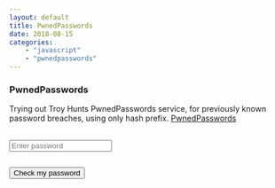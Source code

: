 ```yaml
---
layout: default
title: PwnedPasswords
date: 2018-08-15
categories: 
    - "javascript"
    - "pwnedpasswords"
---
```



### PwnedPasswords
Trying out Troy Hunts PwnedPasswords service, for previously known password breaches, using only hash prefix. [PwnedPasswords](https://haveibeenpwned.com/API/v2#PwnedPasswords)




<br/>
<input type="password" class="mypassword" placeholder="Enter password"/>
<pre class="passwordresult"></pre>
<button class="checkPassword">Check my password</button>




<script
	crossorigin="anonymous"
	integrity=""
	type="application/javascript"
	src="/assets/files/sha1pwnedpass.js"
></script>

<script>

	var api = "https://api.pwnedpasswords.com/range/";

	window.onload = function() {


		document.querySelector('.checkPassword').onclick = function() {

			var pwd = document.querySelector('.mypassword').value;
			
			if (!pwd || pwd == '') return;
			
			var hash = Sha1.hash(pwd).toUpperCase();
//			console.log(pwd, hash);
			
			var prefix = hash.substring(0, 5);
//			console.log("Prefix: ", prefix);
			
//			var regEx = new RegExp("^"+hash+":.*$", "gmi");
//			console.log(regEx);

			var url = api + prefix;
			fetch(url).then(function(response) {
				return response.text();
			})
			.then(function(data) {
//				console.log(data);
				
				for (var f, e = hash.substring(5, 40), u = data.split("\n"), t = 0, r = 0; r < u.length; r++)
					f = u[r].split(":")[0],
					f === e && (t = parseInt(u[r].split(":")[1]));
	
				if (t > 0) {
					document.querySelector('.passwordresult').innerHTML = "Found password in atleast %s breaches!".replace("%s", t);
				} else {
					document.querySelector('.passwordresult').innerHTML = "Your password was NOT found in previous breaches!";
				}
			
			})
			.catch(function(e) {
				console.log(e);
			});

		}


	};


</script>
